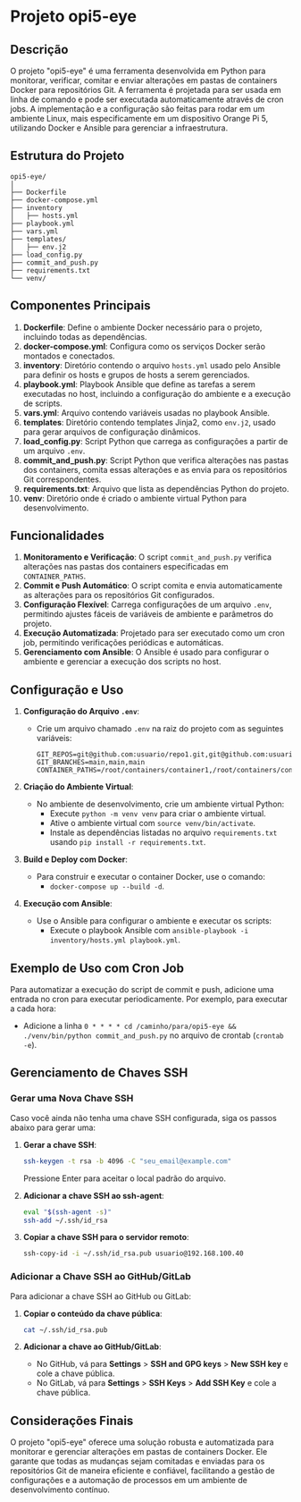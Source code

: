 
# Projeto opi5-eye

## Descrição

O projeto "opi5-eye" é uma ferramenta desenvolvida em Python para monitorar, verificar, comitar e enviar alterações em pastas de containers Docker para repositórios Git. A ferramenta é projetada para ser usada em linha de comando e pode ser executada automaticamente através de cron jobs. A implementação e a configuração são feitas para rodar em um ambiente Linux, mais especificamente em um dispositivo Orange Pi 5, utilizando Docker e Ansible para gerenciar a infraestrutura.

## Estrutura do Projeto

```plaintext
opi5-eye/
│
├── Dockerfile
├── docker-compose.yml
├── inventory
│   ├── hosts.yml
├── playbook.yml
├── vars.yml
├── templates/
│   ├── env.j2
├── load_config.py
├── commit_and_push.py
├── requirements.txt
└── venv/
```

## Componentes Principais

1. **Dockerfile**: Define o ambiente Docker necessário para o projeto, incluindo todas as dependências.
2. **docker-compose.yml**: Configura como os serviços Docker serão montados e conectados.
3. **inventory**: Diretório contendo o arquivo `hosts.yml` usado pelo Ansible para definir os hosts e grupos de hosts a serem gerenciados.
4. **playbook.yml**: Playbook Ansible que define as tarefas a serem executadas no host, incluindo a configuração do ambiente e a execução de scripts.
5. **vars.yml**: Arquivo contendo variáveis usadas no playbook Ansible.
6. **templates**: Diretório contendo templates Jinja2, como `env.j2`, usado para gerar arquivos de configuração dinâmicos.
7. **load_config.py**: Script Python que carrega as configurações a partir de um arquivo `.env`.
8. **commit_and_push.py**: Script Python que verifica alterações nas pastas dos containers, comita essas alterações e as envia para os repositórios Git correspondentes.
9. **requirements.txt**: Arquivo que lista as dependências Python do projeto.
10. **venv**: Diretório onde é criado o ambiente virtual Python para desenvolvimento.

## Funcionalidades

1. **Monitoramento e Verificação**: O script `commit_and_push.py` verifica alterações nas pastas dos containers especificadas em `CONTAINER_PATHS`.
2. **Commit e Push Automático**: O script comita e envia automaticamente as alterações para os repositórios Git configurados.
3. **Configuração Flexível**: Carrega configurações de um arquivo `.env`, permitindo ajustes fáceis de variáveis de ambiente e parâmetros do projeto.
4. **Execução Automatizada**: Projetado para ser executado como um cron job, permitindo verificações periódicas e automáticas.
5. **Gerenciamento com Ansible**: O Ansible é usado para configurar o ambiente e gerenciar a execução dos scripts no host.

## Configuração e Uso

1. **Configuração do Arquivo `.env`**:
   - Crie um arquivo chamado `.env` na raiz do projeto com as seguintes variáveis:
     ```env
     GIT_REPOS=git@github.com:usuario/repo1.git,git@github.com:usuario/repo2.git,git@github.com:usuario/repo3.git
     GIT_BRANCHES=main,main,main
     CONTAINER_PATHS=/root/containers/container1,/root/containers/container2,/root/containers/container3
     ```

2. **Criação do Ambiente Virtual**:
   - No ambiente de desenvolvimento, crie um ambiente virtual Python:
     - Execute `python -m venv venv` para criar o ambiente virtual.
     - Ative o ambiente virtual com `source venv/bin/activate`.
     - Instale as dependências listadas no arquivo `requirements.txt` usando `pip install -r requirements.txt`.

3. **Build e Deploy com Docker**:
   - Para construir e executar o container Docker, use o comando:
     - `docker-compose up --build -d`.

4. **Execução com Ansible**:
   - Use o Ansible para configurar o ambiente e executar os scripts:
     - Execute o playbook Ansible com `ansible-playbook -i inventory/hosts.yml playbook.yml`.

## Exemplo de Uso com Cron Job

Para automatizar a execução do script de commit e push, adicione uma entrada no cron para executar periodicamente. Por exemplo, para executar a cada hora:

- Adicione a linha `0 * * * * cd /caminho/para/opi5-eye && ./venv/bin/python commit_and_push.py` no arquivo de crontab (`crontab -e`).

## Gerenciamento de Chaves SSH

### Gerar uma Nova Chave SSH

Caso você ainda não tenha uma chave SSH configurada, siga os passos abaixo para gerar uma:

1. **Gerar a chave SSH**:
   ```bash
   ssh-keygen -t rsa -b 4096 -C "seu_email@example.com"
   ```
   Pressione Enter para aceitar o local padrão do arquivo.

2. **Adicionar a chave SSH ao ssh-agent**:
   ```bash
   eval "$(ssh-agent -s)"
   ssh-add ~/.ssh/id_rsa
   ```

3. **Copiar a chave SSH para o servidor remoto**:
   ```bash
   ssh-copy-id -i ~/.ssh/id_rsa.pub usuario@192.168.100.40
   ```

### Adicionar a Chave SSH ao GitHub/GitLab

Para adicionar a chave SSH ao GitHub ou GitLab:

1. **Copiar o conteúdo da chave pública**:
   ```bash
   cat ~/.ssh/id_rsa.pub
   ```

2. **Adicionar a chave ao GitHub/GitLab**:
   - No GitHub, vá para **Settings** > **SSH and GPG keys** > **New SSH key** e cole a chave pública.
   - No GitLab, vá para **Settings** > **SSH Keys** > **Add SSH Key** e cole a chave pública.

## Considerações Finais

O projeto "opi5-eye" oferece uma solução robusta e automatizada para monitorar e gerenciar alterações em pastas de containers Docker. Ele garante que todas as mudanças sejam comitadas e enviadas para os repositórios Git de maneira eficiente e confiável, facilitando a gestão de configurações e a automação de processos em um ambiente de desenvolvimento contínuo.
